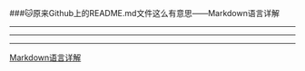 ###:cat:原来Github上的README.md文件这么有意思——Markdown语言详解  
***  
---  
- - - -   
[Markdown语言详解  ](http://blog.csdn.net/zhaokaiqiang1992/article/details/41349819)  